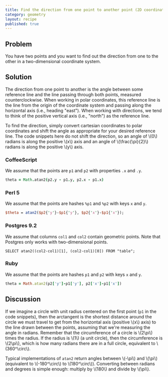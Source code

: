 ```yaml
---
title: Find the direction from one point to another point (2D coordinates)
category: geometry
layout: recipe
published: true
---
```

## Problem

You have two points and you want to find out the direction from one to the other in a two-dimensional coordinate system.

## Solution

The direction from one point to another is the angle between some reference
line and the line passing through both points, measured counterclockwise. When
working in polar coordinates, this reference line is the line from the origin
of the coordinate system and passing along the horizontal axis (i.e., heading
"east"). When working with directions, we tend to think of the positive
vertical axis (i.e., "north") as the reference line.

To find the direction, simply convert cartesian coordinates to polar
coordinates and shift the angle as appropriate for your desired reference
line. The code snippets here do not shift the direction, so an angle of
\\(0\\) radians is along the positive \\(x\\) axis and an angle of
\\(\frac{\pi}{2}\\) radians is along the positive \\(y\\) axis.

### CoffeeScript

We assume that the points are `p1` and `p2` with properties `.x` and `.y`.

```coffeescript
theta = Math.atan2(p2.y - p1.y, p2.x - p1.x)
```

### Perl 5

We assume that the points are hashes `%p1` and `%p2` with keys `x` and `y`.

```perl
$theta = atan2($p2{'y'}-$p1{'y'}, $p2{'x'}-$p1{'x'});
```

### Postgres 9.2

We assume that columns `col1` and `col2` contain geometric points. Note that
Postgres only works with two-dimensional points.

```postgresql
SELECT atan2((col2-col1)[1], (col2-col1)[0]) FROM "table";
```

### Ruby

We assume that the points are hashes `p1` and `p2` with keys `x` and `y`.

```ruby
theta = Math.atan2(p2['y']-p1['y'], p2['x']-p1['x'])
```

## Discussion

If we imagine a circle with unit radius centered on the first point (`p1` in
the code snippets), then the arctangent is the shortest distance around the
circle we must travel to get from the horizontal axis (positive \\(x\\) axis)
to the line drawn between the points, assuming that we're measuring the angle
in radians. Remember that the circumference of a circle is \\(2\pi\\) times
the radius. If the radius is \\(1\\) (a unit circle), then the circumference
is \\(2\pi\\), which is how many radians there are in a full circle,
equivalent to \\(360^\circ\\).

Typical implementations of `atan2` return angles between \\(-\pi\\) and
\\(\pi\\) (equivalent to \\(-180^\circ\\) to \\(180^\circ\\)). Converting
between radians and degrees is simple enough: multiply by \\(180\\) and divide
by \\(\pi\\).
